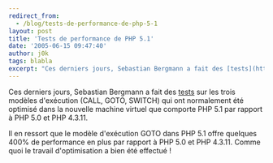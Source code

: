 ```yaml
---
redirect_from:
  - /blog/tests-de-performance-de-php-5-1
layout: post
title: 'Tests de performance de PHP 5.1'
date: '2005-06-15 09:47:40'
author: j0k
tags: blabla
excerpt: "Ces derniers jours, Sebastian Bergmann a fait des [tests](http://www.sebastian-bergmann.de/blog/archives/504-PHP-5.1-Performance.html) sur les trois modèles d'exécution (CALL, GOTO, SWITCH) qui ont normalement été optimisé dans la nouvelle machine virtuel que comporte PHP 5.1 par rapport à PHP 5.0 et PHP 4.3.11.     \nIl en ressort que le modèle d'exécution      …"
---
```


Ces derniers jours, Sebastian Bergmann a fait des [tests](http://www.sebastian-bergmann.de/blog/archives/504-PHP-5.1-Performance.html) sur les trois modèles d'exécution (CALL, GOTO, SWITCH) qui ont normalement été optimisé dans la nouvelle machine virtuel que comporte PHP 5.1 par rapport à PHP 5.0 et PHP 4.3.11.

Il en ressort que le modèle d'exécution GOTO dans PHP 5.1 offre quelques 400% de performance en plus par rapport à PHP 5.0 et PHP 4.3.11.   Comme quoi le travail d'optimisation a bien été effectué !
